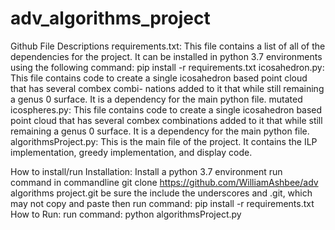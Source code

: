 # adv_algorithms_project
Github File Descriptions
requirements.txt: This file contains a list of all of the
dependencies for the project. It can be installed in python 3.7
environments using the following command:
pip install -r requirements.txt
icosahedron.py: This file contains code to create a single
icosahedron based point cloud that has several combex combi-
nations added to it that while still remaining a genus 0 surface.
It is a dependency for the main python file.
mutated icospheres.py: This file contains code to create a
single icosahedron based point cloud that has several combex
combinations added to it that while still remaining a genus 0
surface. It is a dependency for the main python file.
algorithmsProject.py: This is the main file of the project. It
contains the ILP implementation, greedy implementation, and
display code.

How to install/run
Installation: Install a python 3.7 environment
run command in commandline
git clone https://github.com/WilliamAshbee/adv algorithms
project.git
be sure the include the underscores and .git, which may not
copy and paste
then run command:
pip install -r requirements.txt
How to Run: run command:
python algorithmsProject.py
